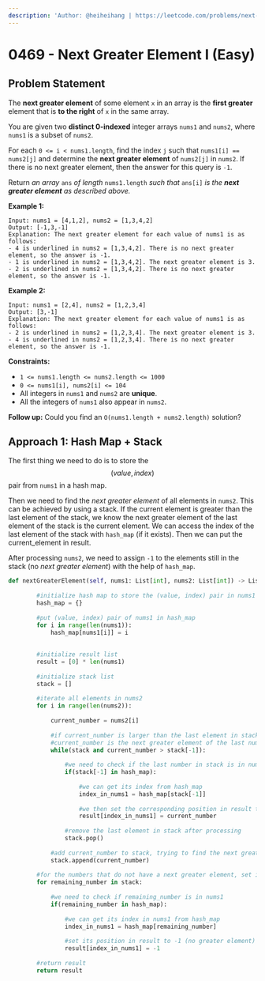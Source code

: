 ```yaml
---
description: 'Author: @heiheihang | https://leetcode.com/problems/next-greater-element-i/'
---
```


# 0469 - Next Greater Element I (Easy)

## Problem Statement

The **next greater element** of some element `x` in an array is the **first greater** element that is **to the right** of `x` in the same array.

You are given two **distinct 0-indexed** integer arrays `nums1` and `nums2`, where `nums1` is a subset of `nums2`.

For each `0 <= i < nums1.length`, find the index `j` such that `nums1[i] == nums2[j]` and determine the **next greater element** of `nums2[j]` in `nums2`. If there is no next greater element, then the answer for this query is `-1`.

Return _an array_ `ans` _of length_ `nums1.length` _such that_ `ans[i]` _is the **next greater element** as described above._

**Example 1:**

```
Input: nums1 = [4,1,2], nums2 = [1,3,4,2]
Output: [-1,3,-1]
Explanation: The next greater element for each value of nums1 is as follows:
- 4 is underlined in nums2 = [1,3,4,2]. There is no next greater element, so the answer is -1.
- 1 is underlined in nums2 = [1,3,4,2]. The next greater element is 3.
- 2 is underlined in nums2 = [1,3,4,2]. There is no next greater element, so the answer is -1.
```

**Example 2:**

```
Input: nums1 = [2,4], nums2 = [1,2,3,4]
Output: [3,-1]
Explanation: The next greater element for each value of nums1 is as follows:
- 2 is underlined in nums2 = [1,2,3,4]. The next greater element is 3.
- 4 is underlined in nums2 = [1,2,3,4]. There is no next greater element, so the answer is -1. 
```

**Constraints:**

* `1 <= nums1.length <= nums2.length <= 1000`
* `0 <= nums1[i], nums2[i] <= 104`
* All integers in `nums1` and `nums2` are **unique**.
* All the integers of `nums1` also appear in `nums2`.

**Follow up:** Could you find an `O(nums1.length + nums2.length)` solution?

## Approach 1: Hash Map + Stack

The first thing we need to do is to store the $$(value, index)$$ pair from `nums1` in a hash map.

Then we need to find the _next greater element_ of all elements in `nums2`. This can be achieved by using a stack. If the current element is greater than the last element of the stack, we know the next greater element of the last element of the stack is the current element. We can access the index of the last element of the stack with `hash_map` (if it exists). Then we can put the current\_element in result.&#x20;

After processing `nums2`, we need to assign `-1` to the elements still in the stack (no _next greater element_) with the help of `hash_map`.&#x20;

```python
def nextGreaterElement(self, nums1: List[int], nums2: List[int]) -> List[int]:
        
        #initialize hash map to store the (value, index) pair in nums1
        hash_map = {}
        
        #put (value, index) pair of nums1 in hash_map
        for i in range(len(nums1)):
            hash_map[nums1[i]] = i
        
        
        #initialize result list    
        result = [0] * len(nums1)
        
        #initialize stack list
        stack = []
        
        #iterate all elements in nums2
        for i in range(len(nums2)):
            
            current_number = nums2[i]
            
            #if current_number is larger than the last element in stack
            #current_number is the next greater element of the last number in stack
            while(stack and current_number > stack[-1]):
                
                #we need to check if the last number in stack is in nums1 
                if(stack[-1] in hash_map):
                    
                    #we can get its index from hash_map
                    index_in_nums1 = hash_map[stack[-1]]
                    
                    #we then set the corresponding position in result to current_number
                    result[index_in_nums1] = current_number
                    
                #remove the last element in stack after processing
                stack.pop()
                
            #add current_number to stack, trying to find the next greater element
            stack.append(current_number)
        
        #for the numbers that do not have a next greater element, set it to -1
        for remaining_number in stack:
            
            #we need to check if remaining_number is in nums1
            if(remaining_number in hash_map):
                
                #we can get its index in nums1 from hash_map
                index_in_nums1 = hash_map[remaining_number]
    
                #set its position in result to -1 (no greater element)
                result[index_in_nums1] = -1
        
        #return result
        return result
```
